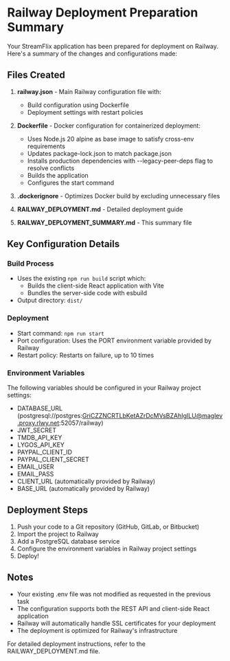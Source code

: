 # Railway Deployment Preparation Summary

Your StreamFlix application has been prepared for deployment on Railway. Here's a summary of the changes and configurations made:

## Files Created

1. **railway.json** - Main Railway configuration file with:
   - Build configuration using Dockerfile
   - Deployment settings with restart policies

2. **Dockerfile** - Docker configuration for containerized deployment:
   - Uses Node.js 20 alpine as base image to satisfy cross-env requirements
   - Updates package-lock.json to match package.json
   - Installs production dependencies with --legacy-peer-deps flag to resolve conflicts
   - Builds the application
   - Configures the start command

3. **.dockerignore** - Optimizes Docker build by excluding unnecessary files

4. **RAILWAY_DEPLOYMENT.md** - Detailed deployment guide

5. **RAILWAY_DEPLOYMENT_SUMMARY.md** - This summary file

## Key Configuration Details

### Build Process
- Uses the existing `npm run build` script which:
  - Builds the client-side React application with Vite
  - Bundles the server-side code with esbuild
- Output directory: `dist/`

### Deployment
- Start command: `npm run start`
- Port configuration: Uses the PORT environment variable provided by Railway
- Restart policy: Restarts on failure, up to 10 times

### Environment Variables
The following variables should be configured in your Railway project settings:
- DATABASE_URL (postgresql://postgres:GriCZZNCRTLbKetAZrDcMVsBZAhIgILU@maglev.proxy.rlwy.net:52057/railway)
- JWT_SECRET
- TMDB_API_KEY
- LYGOS_API_KEY
- PAYPAL_CLIENT_ID
- PAYPAL_CLIENT_SECRET
- EMAIL_USER
- EMAIL_PASS
- CLIENT_URL (automatically provided by Railway)
- BASE_URL (automatically provided by Railway)

## Deployment Steps

1. Push your code to a Git repository (GitHub, GitLab, or Bitbucket)
2. Import the project to Railway
3. Add a PostgreSQL database service
4. Configure the environment variables in Railway project settings
5. Deploy!

## Notes

- Your existing .env file was not modified as requested in the previous task
- The configuration supports both the REST API and client-side React application
- Railway will automatically handle SSL certificates for your deployment
- The deployment is optimized for Railway's infrastructure

For detailed deployment instructions, refer to the RAILWAY_DEPLOYMENT.md file.